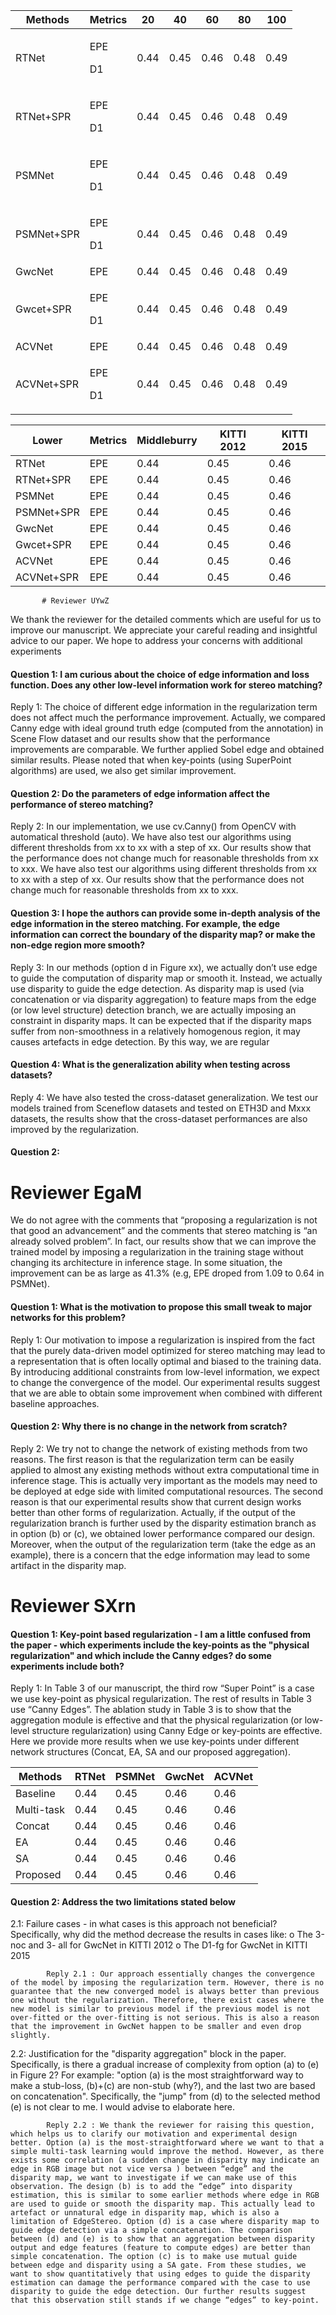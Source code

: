             
|Methods|Metrics |20 | 40 | 60 | 80 | 100  
---- | ---- |---- |---- |---- | ----|---- 
RTNet|<p> EPE <p> D1  | 0.44 | 0.45| 0.46| 0.48| 0.49| 0.5 
RTNet+SPR|<p> EPE <p> D1 | 0.44 | 0.45| 0.46| 0.48| 0.49| 0.5  
PSMNet|<p> EPE <p> D1 | 0.44 | 0.45| 0.46| 0.48| 0.49| 0.5 
PSMNet+SPR|<p> EPE <p> D1  | 0.44 | 0.45| 0.46| 0.48| 0.49| 0.5  
GwcNet|EPE  | 0.44 | 0.45| 0.46| 0.48| 0.49| 0.5 
Gwcet+SPR|<p> EPE <p> D1  | 0.44 | 0.45| 0.46| 0.48| 0.49| 0.5  
ACVNet|EPE  | 0.44 | 0.45| 0.46| 0.48| 0.49| 0.5 
ACVNet+SPR|<p> EPE <p> D1  | 0.44 | 0.45| 0.46| 0.48| 0.49| 0.5  



|Lower |Metrics | Middleburry | KITTI 2012 | KITTI 2015
---- | ---- |---- |---- | ----
RTNet|EPE  | 0.44 | 0.45| 0.46 
RTNet+SPR|EPE  | 0.44 | 0.45| 0.46
PSMNet|EPE  | 0.44 | 0.45| 0.46
PSMNet+SPR|EPE  | 0.44 | 0.45| 0.46
GwcNet|EPE  | 0.44 | 0.45| 0.46
Gwcet+SPR|EPE  | 0.44 | 0.45| 0.46
ACVNet|EPE  | 0.44 | 0.45| 0.46
ACVNet+SPR|EPE  | 0.44 | 0.45| 0.46
            
           # Reviewer UYwZ

We thank the reviewer for the detailed comments which are useful for us to improve our manuscript. We appreciate your careful reading and insightful advice to our paper. We hope to address your concerns with additional experiments
            
#### Question 1: I am curious about the choice of edge information and loss function. Does any other low-level information work for stereo matching?
Reply 1: The choice of different edge information in the regularization term does not affect much the performance improvement. Actually, we compared Canny edge with ideal ground truth edge (computed from the annotation) in Scene Flow dataset and our results show that the performance improvements are comparable. We further applied Sobel edge and obtained similar results. Please noted that when key-points (using SuperPoint algorithms) are used, we also get similar improvement. 
           

#### Question 2: Do the parameters of edge information affect the performance of stereo matching?
Reply 2:  In our implementation, we use cv.Canny() from OpenCV with automatical threshold (auto). We have also test our algorithms using different thresholds from xx to xx with a step of xx. Our results show that the performance does not change much for reasonable thresholds from xx to xxx. We have also test our algorithms using different thresholds from xx to xx with a step of xx. Our results show that the performance does not change much for reasonable thresholds from xx to xxx.

#### Question 3: I hope the authors can provide some in-depth analysis of the edge information in the stereo matching. For example, the edge information can correct the boundary of the disparity map? or make the non-edge region more smooth?
Reply 3: In our methods (option d in Figure xx), we actually don’t use edge to guide the computation of disparity map or smooth it. Instead, we actually use disparity to guide the edge detection. As disparity map is used (via concatenation or via disparity aggregation) to feature maps from the edge (or low level structure) detection branch, we are actually imposing an constraint in disparity maps. It can be expected that if the disparity maps suffer from non-smoothness in a relatively homogenous region, it may causes artefacts in edge detection. By this way, we are regular

#### Question 4: What is the generalization ability when testing across datasets?
Reply 4: We have also tested the cross-dataset generalization. We test our models trained from Sceneflow datasets and tested on ETH3D and Mxxx datasets, the results show that the cross-dataset performances are also improved by the regularization. 
 
            
#### Question 2: 
            
# Reviewer EgaM

            
We do not agree with the comments that “proposing a regularization is not that good an advancement” and the comments that stereo matching is “an already solved problem”. In fact, our results show that we can improve the trained model by imposing a regularization in the training stage without changing its architecture in inference stage. In some situation, the improvement can be as large as 41.3% (e.g, EPE droped from 1.09 to 0.64 in PSMNet). 

#### Question 1: What is the motivation to propose this small tweak to major networks for this problem?
Reply 1: Our motivation to impose a regularization is inspired from the fact that the purely data-driven model optimized for stereo matching may lead to a representation that is often locally optimal and biased to the training data. By introducing additional constraints from low-level information, we expect to change the convergence of the model. Our experimental results suggest that we are able to obtain some improvement when combined with different baseline approaches. 
            
#### Question 2: Why there is no change in the network from scratch?
Reply 2: We try not to change the network of existing methods from two reasons. The first reason is that the regularization term can be easily applied to almost any existing methods without extra computational time in inference stage. This is actually very important as the models may need to be deployed at edge side with limited computational resources.  The second reason is that our experimental results show that current design works better than other forms of regularization. Actually, if the output of the regularization branch is further used by the disparity estimation branch as in option (b) or (c), we obtained lower performance compared our design. Moreover, when the output of the regularization term (take the edge as an example), there is a concern that the edge information may lead to some artifact in the disparity map. 



# Reviewer  SXrn
            
#### Question 1: Key-point based regularization - I am a little confused from the paper - which experiments include the key-points as the "physical regularization" and which include the Canny edges? do some experiments include both?
Reply 1: In Table 3 of our manuscript, the third row “Super Point” is a case we use key-point as physical regularization. The rest of results in Table 3 use “Canny Edges”. The ablation study in Table 3 is to show that the aggregation module is effective and that the physical regularization (or low-level structure regularization) using Canny Edge or key-points are effective. Here we provide more results when we use key-points under different network structures (Concat, EA, SA and our proposed aggregation).     
           
Methods|RTNet |PSMNet| GwcNet | ACVNet  
---- | ---- |---- |---- |----  
Baseline|     0.44 | 0.45| 0.46 | 0.46
Multi-task|  0.44 | 0.45| 0.46 | 0.46
Concat|  0.44 | 0.45| 0.46 | 0.46
EA|   0.44 | 0.45| 0.46 | 0.46
SA | 0.44 | 0.45| 0.46 | 0.46
Proposed|  0.44 | 0.45| 0.46 | 0.46
            
#### Question 2: Address the two limitations stated below
2.1:	Failure cases - in what cases is this approach not beneficial? Specifically, why did the method decrease the results in cases like:
o	The 3-noc and 3- all for GwcNet in KITTI 2012
o	The D1-fg for GwcNet in KITTI 2015

            Reply 2.1 : Our approach essentially changes the convergence of the model by imposing the regularization term. However, there is no guarantee that the new converged model is always better than previous one without the regularization. Therefore, there exist cases where the new model is similar to previous model if the previous model is not over-fitted or the over-fitting is not serious. This is also a reason that the improvement in GwcNet happen to be smaller and even drop slightly.

2.2: Justification for the "disparity aggregation" block in the paper. Specifically, is there a gradual increase of complexity from option (a) to (e) in Figure 2? For example: "option (a) is the most straightforward way to make a stub-loss, (b)+(c) are non-stub (why?), and the last two are based on concatenation". Specifically, the "jump" from (d) to the selected method (e) is not clear to me. I would advise to elaborate here.

            Reply 2.2 : We thank the reviewer for raising this question, which helps us to clarify our motivation and experimental design better. Option (a) is the most-straightforward where we want to that a simple multi-task learning would improve the method. However, as there exists some correlation (a sudden change in disparity may indicate an edge in RGB image but not vice versa ) between “edge” and the disparity map, we want to investigate if we can make use of this observation. The design (b) is to add the “edge” into disparity estimation, this is similar to some earlier methods where edge in RGB are used to guide or smooth the disparity map. This actually lead to artefact or unnatural edge in disparity map, which is also a limitation of EdgeStereo. Option (d) is a case where disparity map to guide edge detection via a simple concatenation. The comparison between (d) and (e) is to show that an aggregation between disparity output and edge features (feature to compute edges) are better than simple concatenation. The option (c) is to make use mutual guide between edge and disparity using a SA gate. From these studies, we want to show quantitatively that using edges to guide the disparity estimation can damage the performance compared with the case to use disparity to guide the edge detection. Our further results suggest that this observation still stands if we change “edges” to key-point. 
 

 





            
            
